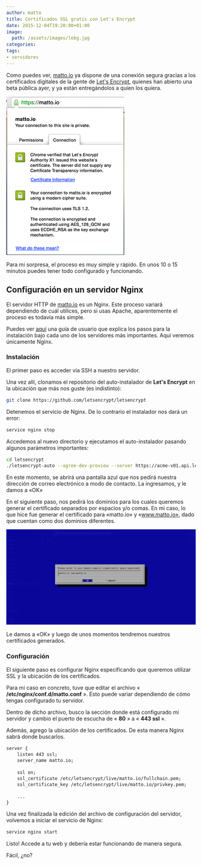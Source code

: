 ```yaml
---
author: matto
title: Certificados SSL gratis con Let's Encrypt
date: 2015-12-04T19:20:00+01:00
image: 
  path: /assets/images/lebg.jpg
categories:
tags:
- servidores
---
```


Como puedes ver, [matto.io](https://matto.io) ya dispone de una conexión segura gracias a los certificados digitales de la gente de [Let's Encrypt](https://letsencrypt.org/), quienes han abierto una beta pública ayer, y ya están entregándolos a quien los quiera.

![](/assets/images/cert.png)

Para mi sorpresa, el proceso es muy simple y rápido. En unos 10 o 15 minutos puedes tener todo configurado y funcionando.

## Configuración en un servidor Nginx

El servidor HTTP de [matto.io](https://matto.io) es un Nginx. Este proceso variará dependiendo de cuál utilices, pero si usas Apache, aparentemente el proceso es todavía más simple.

Puedes ver [aquí](https://letsencrypt.readthedocs.org/en/latest/using.html) una guía de usuario que explica los pasos para la instalación bajo cada uno de los servidores más importantes. Aquí veremos únicamente Nginx.

### Instalación

El primer paso es acceder vía SSH a nuestro servidor.

Una vez allí, clonamos el repositorio del auto-instalador de **Let's Encrypt** en la ubicación que más nos guste (es indistinto):

```bash
git clone https://github.com/letsencrypt/letsencrypt
```

Detenemos el servicio de Nginx. De lo contrario el instalador nos dará un error:

```bash
service nginx stop
```

Accedemos al nuevo directorio y ejecutamos el auto-instalador pasando algunos parámetros importantes:

```bash
cd letsencrypt
./letsencrypt-auto --agree-dev-preview --server https://acme-v01.api.letsencrypt.org/directory auth
```

En este momento, se abrirá una pantalla azul que nos pedirá nuestra dirección de correo electrónico a modo de contacto. La ingresamos, y le damos a «OK»

En el siguiente paso, nos pedirá los dominios para los cuales queremos generar el certificado separados por espacios y/o comas. En mi caso, lo que hice fue generar el certificado para «matto.io» y «www.matto.io», dado que cuentan como dos dominios diferentes.

![](/assets/images/setup.png)

Le damos a «OK» y luego de unos momentos tendremos nuestros certificados generados.

### Configuración

El siguiente paso es configurar Nginx especificando que queremos utilizar SSL y la ubicación de los certificados.

Para mi caso en concreto, tuve que editar el archivo « **/etc/nginx/conf.d/matto.conf** ». Esto puede variar dependiendo de cómo tengas configurado tu servidor.

Dentro de dicho archivo, busco la sección donde está configurado mi servidor y cambio el puerto de escucha de « **80** » a « **443 ssl** ».

Además, agrego la ubicación de los certificados. De esta manera Nginx sabrá donde buscarlos.

```
server {
    listen 443 ssl;
    server_name matto.io;

    ssl on;
    ssl_certificate /etc/letsencrypt/live/matto.io/fullchain.pem;
    ssl_certificate_key /etc/letsencrypt/live/matto.io/privkey.pem;

    ...
}
```

Una vez finalizada la edición del archivo de configuración del servidor, volvemos a iniciar el servicio de Nginx:

```bash
service nginx start
```

Listo! Accede a tu web y debería estar funcionando de manera segura.

Fácil, ¿no?
